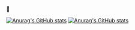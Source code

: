 :closed_lock_with_key:

[![Anurag's GitHub stats](https://github-readme-stats.vercel.app/api?username=onSec-fr&show_icons=true)](https://github.com/anuraghazra/github-readme-stats)
[![Anurag's GitHub stats](https://github-readme-stats.vercel.app/api?username=onSec-fr&layout=compact)](https://github.com/anuraghazra/github-readme-stats)
